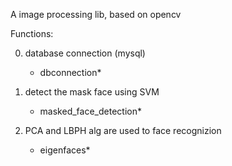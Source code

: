 A image processing lib, based on opencv

Functions:

0.  database connection (mysql)
     - dbconnection*
     
1.  detect the mask face using SVM
     - masked_face_detection*
     
2.  PCA and LBPH alg are used to face recognizion
     - eigenfaces*
